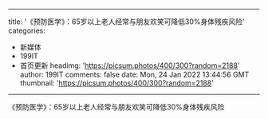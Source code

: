 
---
title: '《预防医学》：65岁以上老人经常与朋友欢笑可降低30%身体残疾风险'
categories: 
 - 新媒体
 - 199IT
 - 首页更新
headimg: 'https://picsum.photos/400/300?random=2188'
author: 199IT
comments: false
date: Mon, 24 Jan 2022 13:44:56 GMT
thumbnail: 'https://picsum.photos/400/300?random=2188'
---

<div>   
《预防医学》：65岁以上老人经常与朋友欢笑可降低30%身体残疾风险  
</div>
            